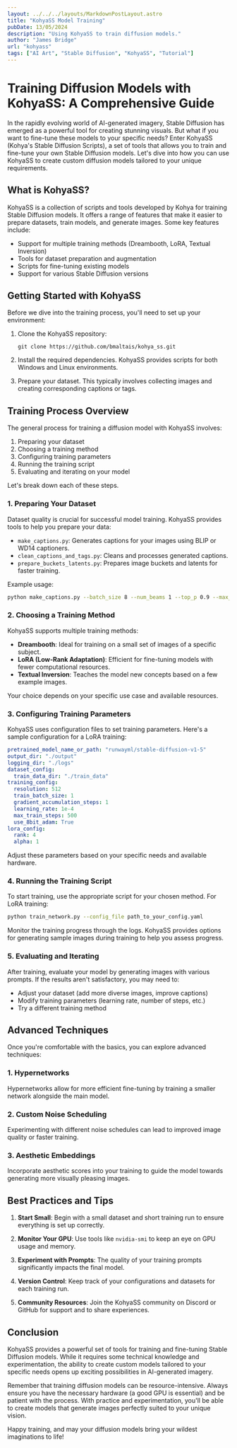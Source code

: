 ```yaml
---
layout: ../../../layouts/MarkdownPostLayout.astro
title: "KohyaSS Model Training"
pubDate: 13/05/2024
description: "Using KohyaSS to train diffusion models."
author: "James Bridge"
url: "kohyass"
tags: ["AI Art", "Stable Diffusion", "KohyaSS", "Tutorial"]
---
```


# Training Diffusion Models with KohyaSS: A Comprehensive Guide

In the rapidly evolving world of AI-generated imagery, Stable Diffusion has emerged as a powerful tool for creating stunning visuals. But what if you want to fine-tune these models to your specific needs? Enter KohyaSS (Kohya's Stable Diffusion Scripts), a set of tools that allows you to train and fine-tune your own Stable Diffusion models. Let's dive into how you can use KohyaSS to create custom diffusion models tailored to your unique requirements.

## What is KohyaSS?

KohyaSS is a collection of scripts and tools developed by Kohya for training Stable Diffusion models. It offers a range of features that make it easier to prepare datasets, train models, and generate images. Some key features include:

- Support for multiple training methods (Dreambooth, LoRA, Textual Inversion)
- Tools for dataset preparation and augmentation
- Scripts for fine-tuning existing models
- Support for various Stable Diffusion versions

## Getting Started with KohyaSS

Before we dive into the training process, you'll need to set up your environment:

1. Clone the KohyaSS repository:

   ```
   git clone https://github.com/bmaltais/kohya_ss.git
   ```

2. Install the required dependencies. KohyaSS provides scripts for both Windows and Linux environments.

3. Prepare your dataset. This typically involves collecting images and creating corresponding captions or tags.

## Training Process Overview

The general process for training a diffusion model with KohyaSS involves:

1. Preparing your dataset
2. Choosing a training method
3. Configuring training parameters
4. Running the training script
5. Evaluating and iterating on your model

Let's break down each of these steps.

### 1. Preparing Your Dataset

Dataset quality is crucial for successful model training. KohyaSS provides tools to help you prepare your data:

- `make_captions.py`: Generates captions for your images using BLIP or WD14 captioners.
- `clean_captions_and_tags.py`: Cleans and processes generated captions.
- `prepare_buckets_latents.py`: Prepares image buckets and latents for faster training.

Example usage:

```bash
python make_captions.py --batch_size 8 --num_beams 1 --top_p 0.9 --max_length 75 --min_length 5 --caption_extension .txt --caption_weights "PATH_TO_WEIGHTS" "PATH_TO_TRAIN_DATA"
```

### 2. Choosing a Training Method

KohyaSS supports multiple training methods:

- **Dreambooth**: Ideal for training on a small set of images of a specific subject.
- **LoRA (Low-Rank Adaptation)**: Efficient for fine-tuning models with fewer computational resources.
- **Textual Inversion**: Teaches the model new concepts based on a few example images.

Your choice depends on your specific use case and available resources.

### 3. Configuring Training Parameters

KohyaSS uses configuration files to set training parameters. Here's a sample configuration for a LoRA training:

```yaml
pretrained_model_name_or_path: "runwayml/stable-diffusion-v1-5"
output_dir: "./output"
logging_dir: "./logs"
dataset_config:
  train_data_dir: "./train_data"
training_config:
  resolution: 512
  train_batch_size: 1
  gradient_accumulation_steps: 1
  learning_rate: 1e-4
  max_train_steps: 500
  use_8bit_adam: True
lora_config:
  rank: 4
  alpha: 1
```

Adjust these parameters based on your specific needs and available hardware.

### 4. Running the Training Script

To start training, use the appropriate script for your chosen method. For LoRA training:

```bash
python train_network.py --config_file path_to_your_config.yaml
```

Monitor the training progress through the logs. KohyaSS provides options for generating sample images during training to help you assess progress.

### 5. Evaluating and Iterating

After training, evaluate your model by generating images with various prompts. If the results aren't satisfactory, you may need to:

- Adjust your dataset (add more diverse images, improve captions)
- Modify training parameters (learning rate, number of steps, etc.)
- Try a different training method

## Advanced Techniques

Once you're comfortable with the basics, you can explore advanced techniques:

### 1. Hypernetworks

Hypernetworks allow for more efficient fine-tuning by training a smaller network alongside the main model.

### 2. Custom Noise Scheduling

Experimenting with different noise schedules can lead to improved image quality or faster training.

### 3. Aesthetic Embeddings

Incorporate aesthetic scores into your training to guide the model towards generating more visually pleasing images.

## Best Practices and Tips

1. **Start Small**: Begin with a small dataset and short training run to ensure everything is set up correctly.

2. **Monitor Your GPU**: Use tools like `nvidia-smi` to keep an eye on GPU usage and memory.

3. **Experiment with Prompts**: The quality of your training prompts significantly impacts the final model.

4. **Version Control**: Keep track of your configurations and datasets for each training run.

5. **Community Resources**: Join the KohyaSS community on Discord or GitHub for support and to share experiences.

## Conclusion

KohyaSS provides a powerful set of tools for training and fine-tuning Stable Diffusion models. While it requires some technical knowledge and experimentation, the ability to create custom models tailored to your specific needs opens up exciting possibilities in AI-generated imagery.

Remember that training diffusion models can be resource-intensive. Always ensure you have the necessary hardware (a good GPU is essential) and be patient with the process. With practice and experimentation, you'll be able to create models that generate images perfectly suited to your unique vision.

Happy training, and may your diffusion models bring your wildest imaginations to life!
